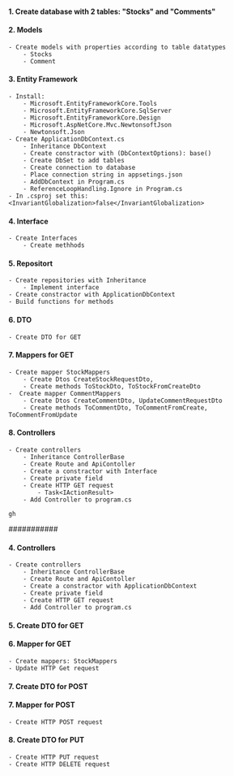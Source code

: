 #### 1. Create database with 2 tables: "Stocks" and "Comments"
#### 2. Models
    - Create models with properties according to table datatypes
        - Stocks
        - Comment
#### 3. Entity Framework
    - Install:
        - Microsoft.EntityFrameworkCore.Tools
        - Microsoft.EntityFrameworkCore.SqlServer
        - Microsoft.EntityFrameworkCore.Design
        - Microsoft.AspNetCore.Mvc.NewtonsoftJson
        - Newtonsoft.Json
    - Create ApplicationDbContext.cs
        - Inheritance DbContext
        - Create constractor with (DbContextOptions): base()
        - Create DbSet to add tables
        - Create connection to database
        - Place connection string in appsetings.json
        - AddDbContext in Program.cs
        - ReferenceLoopHandling.Ignore in Program.cs
    - In .csproj set this: <InvariantGlobalization>false</InvariantGlobalization>
#### 4. Interface
    - Create Interfaces 
        - Create methhods
#### 5. Repositort
    - Create repositories with Inheritance
        - Implement interface
    - Create constractor with ApplicationDbContext
    - Build functions for methods

#### 6. DTO
    - Create DTO for GET 
#### 7. Mappers for GET
    - Create mapper StockMappers
        - Create Dtos CreateStockRequestDto, 
        - Create methods ToStockDto, ToStockFromCreateDto
    -  Create mapper CommentMappers
        - Create Dtos CreateCommentDto, UpdateCommentRequestDto
        - Create methods ToCommentDto, ToCommentFromCreate, ToCommentFromUpdate
#### 8. Controllers
    - Create controllers
        - Inheritance ControllerBase
        - Create Route and ApiContoller
        - Create a constractor with Interface
        - Create private field
        - Create HTTP GET request
            - Task<IActionResult>
        - Add Controller to program.cs
```
gh
```

###########
<!--#### 5. Helper
    - Create a helper method for Stock
    - Create nre method in interface-->
#### 4. Controllers
    - Create controllers
        - Inheritance ControllerBase
        - Create Route and ApiContoller
        - Create a constractor with ApplicationDbContext
        - Create private field
        - Create HTTP GET request
        - Add Controller to program.cs
#### 5. Create DTO for GET
#### 6. Mapper for GET
    - Create mappers: StockMappers
    - Update HTTP Get request
#### 7. Create DTO for POST
#### 7. Mapper for POST
    - Create HTTP POST request
#### 8. Create DTO for PUT
    - Create HTTP PUT request
    - Create HTTP DELETE request
